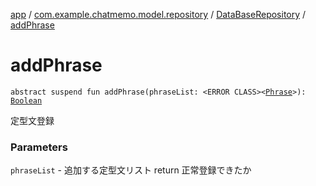 [app](../../index.md) / [com.example.chatmemo.model.repository](../index.md) / [DataBaseRepository](index.md) / [addPhrase](./add-phrase.md)

# addPhrase

`abstract suspend fun addPhrase(phraseList: <ERROR CLASS><`[`Phrase`](../../com.example.chatmemo.model.entity/-phrase/index.md)`>): `[`Boolean`](https://kotlinlang.org/api/latest/jvm/stdlib/kotlin/-boolean/index.html)

定型文登録

### Parameters

`phraseList` - 追加する定型文リスト
return 正常登録できたか